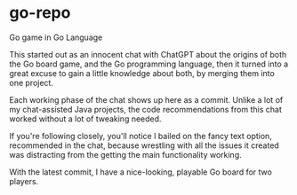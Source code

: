 # go-repo
Go game in Go Language

This started out as an innocent chat with ChatGPT about the origins of both the Go board game, and the Go programming language,
then it turned into a great excuse to gain a little knowledge about both, by merging them into one project.

Each working phase of the chat shows up here as a commit.  Unlike a lot of my chat-assisted Java projects, the code recommendations
from this chat worked without a lot of tweaking needed.

If you're following closely, you'll notice I bailed on the fancy text option, recommended in the chat, because wrestling with 
all the issues it created was distracting from the getting the main functionality working.

With the latest commit, I have a nice-looking, playable Go board for two players.
